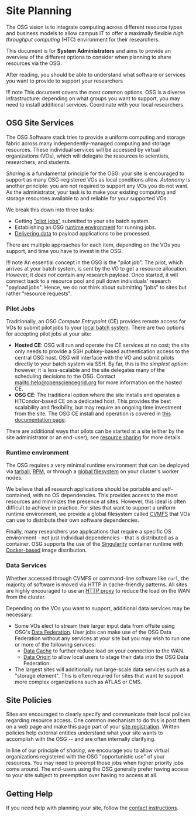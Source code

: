 Site Planning
=============

The OSG vision is to integrate computing across different resource types and business models to allow campus IT to offer
a maximally flexible _high throughput computing_ (HTC) environment for their researchers.

This document is for **System Administrators** and aims to provide an overview of the different options to consider when
planning to share resources via the OSG.

After reading, you should be able to understand what software or services you want to provide to support your
researchers

!!! note
    This document covers the most common options.
    OSG is a diverse infrastructure: depending on what groups you want to support, you may need to install additional
    services.
    Coordinate with your local researchers.

OSG Site Services
-----------------

The OSG Software stack tries to provide a uniform computing and storage fabric across many independently-managed
computing and storage resources.
These individual services will be accessed by virtual organizations (VOs), which will delegate the resources to
scientists, researchers, and students.

_Sharing_ is a fundamental principle for the OSG: your site is encouraged to support as many OSG-registered VOs as
local conditions allow.
_Autonomy_ is another principle: you are not required to support any VOs you do not want.
As the administrator, your task is to make your existing computing and storage resources available to and reliable for
your supported VOs.

We break this down into three tasks:

- Getting ["pilot jobs"](#pilot-jobs) submitted to your site batch system.
- Establishing an OSG [runtime environment](#runtime-environment) for running jobs.
- [Delivering data](#data-services) to payload applications to be processed.

There are multiple approaches for each item, depending on the VOs you support, and time you have to invest in the OSG.

!!! note
    An essential concept in the OSG is the "pilot job".
    The pilot, which arrives at your batch system, is sent by the VO to get a resource allocation.
    However, it _does not_ contain any research payload.
    Once started, it will connect back to a resource pool and pull down individuals' research "payload jobs".
    Hence, we do not think about submitting "jobs" to sites but rather "resource requests".

### Pilot Jobs

Traditionally, an OSG *Compute Entrypoint* (CE) provides remote access for VOs to submit pilot jobs to your
[local batch system](./index.md#contributing-to-the-osg).
There are two options for accepting pilot jobs at your site:

- **Hosted CE**: OSG will run and operate the CE services at no cost; the site only needs to provide a SSH pubkey-based
   authentication access to the central OSG host.
   OSG will interface with the VO and submit pilots directly to your batch system via SSH.
   By far, this is the _simplest option_: however, it is less-scalable and the site delegates many of the scheduling
   decisions to the OSG.
   Contact <mailto:help@opensciencegrid.org> for more information on the hosted CE.
- **OSG CE**: The traditional option where the site installs and operates a HTCondor-based CE on a dedicated host.
   This provides the best scalability and flexibility, but may require an ongoing time investment from the site.
   The OSG CE install and operation is covered in [this documentation page](compute-element/install-htcondor-ce.md).

There are additional ways that pilots can be started at a site (either by the
site administrator or an end-user); see
[resource sharing](resource-sharing/overview.md) for more details.

### Runtime environment

The OSG requires a very minimal runtime environment that can be deployed via [tarball](./worker-node/install-wn-tarball.md),
[RPM](./worker-node/install-wn.md), or through a [global filesystem](./worker-node/install-wn-oasis.md) on your cluster's worker
nodes.

We believe that all research applications should be portable and self-contained, with no OS dependencies.
This provides access to the most resources and minimizes the presence at sites.
However, this ideal is often difficult to achieve in practice.
For sites that want to support a uniform runtime environment, we provide a global filesystem called
[CVMFS](./worker-node/install-cvmfs.md) that VOs can use to distribute their own software dependencies.

Finally, many researchers use applications that require a specific OS environment - not just individual dependencies -
that is distributed as a container.
OSG supports the use of the [Singularity](http://singularity.lbl.gov/) container runtime with
[Docker-based](https://hub.docker.com) image distribution.

### Data Services

Whether accessed through CVMFS or command-line software like `curl`, the majority of software is moved via HTTP in
cache-friendly patterns.
All sites are highly encouraged to use an [HTTP proxy](./data/frontier-squid.md) to reduce the load on the WAN from the
cluster.

Depending on the VOs you want to support, additional data services may be necessary:

- Some VOs elect to stream their larger input data from offsite using OSG's [Data Federation](data/stashcache/overview.md).
  User jobs can make use of the OSG Data Federation without any services at your site but you may wish to run one or
  more of the following services:
    -    [Data Cache](data/stashcache/run-stashcache-container.md) to further reduce load on your connection to the WAN.
    -    [Data Origin](data/stashcache/run-stash-origin-container.md) to allow local users to stage their data into
         the OSG Data Federation.
- The largest sites will additionally run large-scale data services such as a "storage element".
  This is often required for sites that want to support more complex organizations such as ATLAS or CMS.

Site Policies
-------------

Sites are encouraged to clearly specify and communicate their local policies regarding resource access.
One common mechanism to do this is post them on a web page and make this page part of your
[site registration](https://github.com/opensciencegrid/topology/).
Written policies help external entities understand what your site wants to accomplish with the OSG -- and are often
internally clarifying.

In line of our principle of *sharing*, we encourage you to allow virtual organizations registered with the OSG
"opportunistic use" of your resources.
You may need to preempt those jobs when higher priority jobs come around.
The end-users using the OSG generally prefer having access to your site subject to preemption over having no access
at all.

Getting Help
------------

If you need help with planning your site, follow the [contact instructions](common/help.md).
